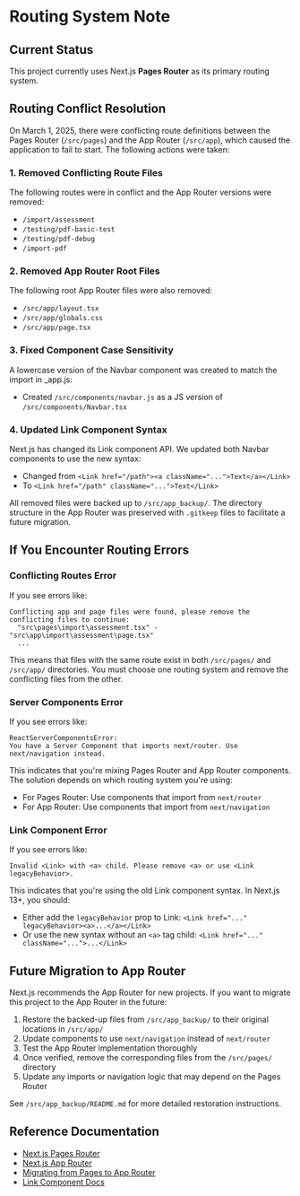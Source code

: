 # Routing System Note

## Current Status

This project currently uses Next.js **Pages Router** as its primary routing system. 

## Routing Conflict Resolution

On March 1, 2025, there were conflicting route definitions between the Pages Router (`/src/pages`) and the App Router (`/src/app`), which caused the application to fail to start. The following actions were taken:

### 1. Removed Conflicting Route Files
The following routes were in conflict and the App Router versions were removed:
- `/import/assessment`
- `/testing/pdf-basic-test`
- `/testing/pdf-debug`
- `/import-pdf`

### 2. Removed App Router Root Files
The following root App Router files were also removed:
- `/src/app/layout.tsx`
- `/src/app/globals.css`
- `/src/app/page.tsx`

### 3. Fixed Component Case Sensitivity
A lowercase version of the Navbar component was created to match the import in _app.js:
- Created `/src/components/navbar.js` as a JS version of `/src/components/Navbar.tsx`

### 4. Updated Link Component Syntax
Next.js has changed its Link component API. We updated both Navbar components to use the new syntax:
- Changed from `<Link href="/path"><a className="...">Text</a></Link>`
- To `<Link href="/path" className="...">Text</Link>`

All removed files were backed up to `/src/app_backup/`. The directory structure in the App Router was preserved with `.gitkeep` files to facilitate a future migration.

## If You Encounter Routing Errors

### Conflicting Routes Error
If you see errors like:
```
Conflicting app and page files were found, please remove the conflicting files to continue:
  "src\pages\import\assessment.tsx" - "src\app\import\assessment\page.tsx"
  ...
```
This means that files with the same route exist in both `/src/pages/` and `/src/app/` directories. You must choose one routing system and remove the conflicting files from the other.

### Server Components Error
If you see errors like:
```
ReactServerComponentsError:
You have a Server Component that imports next/router. Use next/navigation instead.
```
This indicates that you're mixing Pages Router and App Router components. The solution depends on which routing system you're using:
- For Pages Router: Use components that import from `next/router`
- For App Router: Use components that import from `next/navigation`

### Link Component Error
If you see errors like:
```
Invalid <Link> with <a> child. Please remove <a> or use <Link legacyBehavior>.
```
This indicates that you're using the old Link component syntax. In Next.js 13+, you should:
- Either add the `legacyBehavior` prop to Link: `<Link href="..." legacyBehavior><a>...</a></Link>`
- Or use the new syntax without an `<a>` tag child: `<Link href="..." className="...">...</Link>`

## Future Migration to App Router

Next.js recommends the App Router for new projects. If you want to migrate this project to the App Router in the future:

1. Restore the backed-up files from `/src/app_backup/` to their original locations in `/src/app/`
2. Update components to use `next/navigation` instead of `next/router`
3. Test the App Router implementation thoroughly
4. Once verified, remove the corresponding files from the `/src/pages/` directory
5. Update any imports or navigation logic that may depend on the Pages Router

See `/src/app_backup/README.md` for more detailed restoration instructions.

## Reference Documentation

- [Next.js Pages Router](https://nextjs.org/docs/pages/building-your-application/routing)
- [Next.js App Router](https://nextjs.org/docs/app/building-your-application/routing)
- [Migrating from Pages to App Router](https://nextjs.org/docs/app/building-your-application/upgrading/app-router-migration)
- [Link Component Docs](https://nextjs.org/docs/pages/api-reference/components/link)
